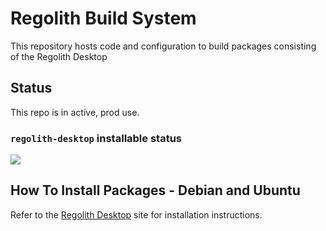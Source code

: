 # Regolith Build System

This repository hosts code and configuration to build packages consisting of the Regolith Desktop

## Status

This repo is in active, prod use.

### `regolith-desktop` installable status

![](https://github.com/regolith-linux/voulage/actions/workflows/test-desktop-installable.yml/badge.svg)

## How To Install Packages - Debian and Ubuntu

Refer to the [Regolith Desktop](https://regolith-desktop.com) site for installation instructions.
